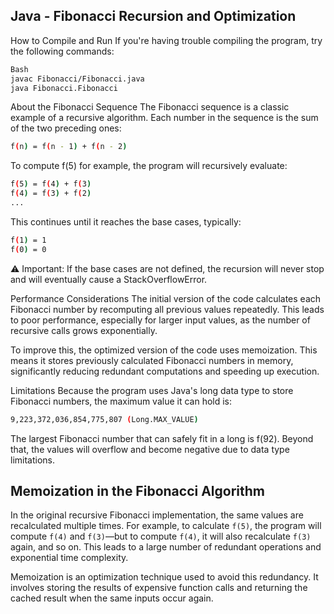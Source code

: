 ## Java - Fibonacci Recursion and Optimization

How to Compile and Run
If you're having trouble compiling the program, try the following commands:
```bash
Bash 
javac Fibonacci/Fibonacci.java
java Fibonacci.Fibonacci
```
About the Fibonacci Sequence
The Fibonacci sequence is a classic example of a recursive algorithm. Each number in the sequence is the sum of the two preceding ones:
```bash
f(n) = f(n - 1) + f(n - 2)
```
To compute f(5) for example, the program will recursively evaluate:
```bash
f(5) = f(4) + f(3)
f(4) = f(3) + f(2)
...
```
This continues until it reaches the base cases, typically:
```bash
f(1) = 1
f(0) = 0
```
⚠️ Important: If the base cases are not defined, the recursion will never stop and will eventually cause a StackOverflowError.

Performance Considerations
The initial version of the code calculates each Fibonacci number by recomputing all previous values repeatedly. This leads to poor performance, especially for larger input values, as the number of recursive calls grows exponentially.

To improve this, the optimized version of the code uses memoization. This means it stores previously calculated Fibonacci numbers in memory, significantly reducing redundant computations and speeding up execution.

Limitations
Because the program uses Java's long data type to store Fibonacci numbers, the maximum value it can hold is:
```bash
9,223,372,036,854,775,807 (Long.MAX_VALUE)
```
The largest Fibonacci number that can safely fit in a long is f(92). Beyond that, the values will overflow and become negative due to data type limitations.
## Memoization in the Fibonacci Algorithm
In the original recursive Fibonacci implementation, the same values are recalculated multiple times. For example, to calculate ```f(5)```, the program will compute ```f(4)``` and ```f(3)```—but to compute ```f(4)```, it will also recalculate ```f(3)``` again, and so on. This leads to a large number of redundant operations and exponential time complexity.

Memoization is an optimization technique used to avoid this redundancy. It involves storing the results of expensive function calls and returning the cached result when the same inputs occur again.

